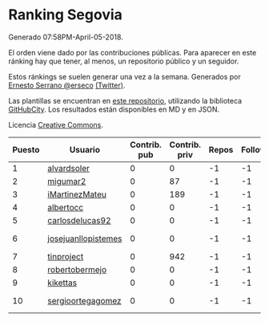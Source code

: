 # Ranking Segovia

Generado 07:58PM-April-05-2018.

El orden viene dado por las contribuciones públicas. Para aparecer en este ránking hay que tener, al menos, un repositorio público y un seguidor.

Estos ránkings se suelen generar una vez a la semana. Generados por [Ernesto Serrano @erseco](https://github.com/erseco/) [(Twitter)](https://twitter.com/erseco).

Las plantillas se encuentran en [este repositorio](https://github.com/iblancasa/GH-Spanish-Ranking), utilizando la biblioteca [GitHubCity](https://github.com/iblancasa/GitHubCity). Los resultados están disponibles en MD y en JSON.

Licencia [Creative Commons](https://creativecommons.org/licenses/by/4.0/).

| Puesto   |  Usuario  | Contrib. pub | Contrib. priv |Repos| Followers | Desde |  Avatar  |
|----------|-----------|--------------|---------------|-----|-----------|-------|----------|
|1|[alvardsoler](https://github.com/alvardsoler)|0|0|-1|-1||![alvardsoler]()|
|2|[migumar2](https://github.com/migumar2)|0|87|-1|-1||![migumar2]()|
|3|[iMartinezMateu](https://github.com/iMartinezMateu)|0|189|-1|-1||![iMartinezMateu]()|
|4|[albertocc](https://github.com/albertocc)|0|0|-1|-1||![albertocc]()|
|5|[carlosdelucas92](https://github.com/carlosdelucas92)|0|0|-1|-1||![carlosdelucas92]()|
|6|[josejuanllopistemes](https://github.com/josejuanllopistemes)|0|0|-1|-1||![josejuanllopistemes]()|
|7|[tinproject](https://github.com/tinproject)|0|942|-1|-1||![tinproject]()|
|8|[robertobermejo](https://github.com/robertobermejo)|0|0|-1|-1||![robertobermejo]()|
|9|[kikettas](https://github.com/kikettas)|0|0|-1|-1||![kikettas]()|
|10|[sergioortegagomez](https://github.com/sergioortegagomez)|0|0|-1|-1||![sergioortegagomez]()|
